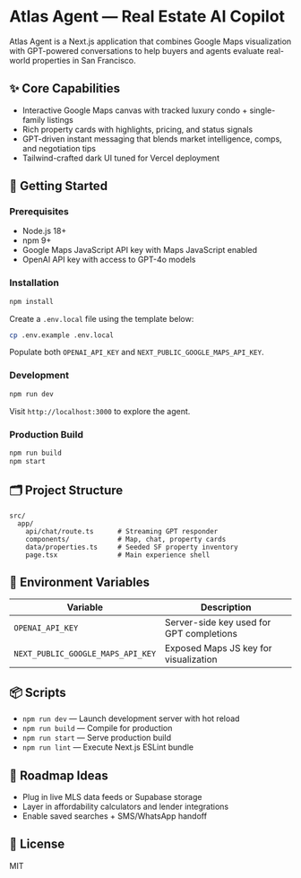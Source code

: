 # Atlas Agent — Real Estate AI Copilot

Atlas Agent is a Next.js application that combines Google Maps visualization with GPT-powered conversations to help buyers and agents evaluate real-world properties in San Francisco.

## ✨ Core Capabilities

- Interactive Google Maps canvas with tracked luxury condo + single-family listings
- Rich property cards with highlights, pricing, and status signals
- GPT-driven instant messaging that blends market intelligence, comps, and negotiation tips
- Tailwind-crafted dark UI tuned for Vercel deployment

## 🚀 Getting Started

### Prerequisites

- Node.js 18+
- npm 9+
- Google Maps JavaScript API key with Maps JavaScript enabled
- OpenAI API key with access to GPT-4o models

### Installation

```bash
npm install
```

Create a `.env.local` file using the template below:

```bash
cp .env.example .env.local
```

Populate both `OPENAI_API_KEY` and `NEXT_PUBLIC_GOOGLE_MAPS_API_KEY`.

### Development

```bash
npm run dev
```

Visit `http://localhost:3000` to explore the agent.

### Production Build

```bash
npm run build
npm start
```

## 🗂️ Project Structure

```
src/
  app/
    api/chat/route.ts      # Streaming GPT responder
    components/            # Map, chat, property cards
    data/properties.ts     # Seeded SF property inventory
    page.tsx               # Main experience shell
```

## 🔌 Environment Variables

| Variable | Description |
| --- | --- |
| `OPENAI_API_KEY` | Server-side key used for GPT completions |
| `NEXT_PUBLIC_GOOGLE_MAPS_API_KEY` | Exposed Maps JS key for visualization |

## 📦 Scripts

- `npm run dev` — Launch development server with hot reload
- `npm run build` — Compile for production
- `npm run start` — Serve production build
- `npm run lint` — Execute Next.js ESLint bundle

## 🧭 Roadmap Ideas

- Plug in live MLS data feeds or Supabase storage
- Layer in affordability calculators and lender integrations
- Enable saved searches + SMS/WhatsApp handoff

## 📝 License

MIT
